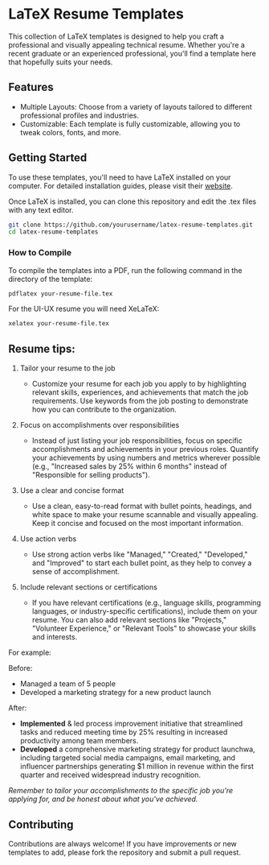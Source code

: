 # LaTeX Resume Templates
This collection of LaTeX templates is designed to help you craft a professional and visually appealing technical resume. Whether you're a recent graduate or an experienced professional, you'll find a template here that hopefully suits your needs.

## Features
- Multiple Layouts: Choose from a variety of layouts tailored to different professional profiles and industries.
- Customizable: Each template is fully customizable, allowing you to tweak colors, fonts, and more.

## Getting Started
To use these templates, you'll need to have LaTeX installed on your computer. For detailed installation guides, please visit their [website](https://www.latex-project.org/get/).

Once LaTeX is installed, you can clone this repository and edit the .tex files with any text editor.

```bash
git clone https://github.com/yourusername/latex-resume-templates.git
cd latex-resume-templates
```

### How to Compile
To compile the templates into a PDF, run the following command in the directory of the template:

```bash
pdflatex your-resume-file.tex
```

For the UI-UX resume you will need XeLaTeX:
```bash
xelatex your-resume-file.tex
```


## Resume tips:
1. Tailor your resume to the job
   -  Customize your resume for each job you apply to by highlighting relevant skills, experiences, and achievements that match the job requirements. Use keywords from the job posting to demonstrate how you can contribute to the organization.

2. Focus on accomplishments over responsibilities
   -  Instead of just listing your job responsibilities, focus on specific accomplishments and achievements in your previous roles. Quantify your achievements by using numbers and metrics wherever possible (e.g., "Increased sales by 25% within 6 months" instead of "Responsible for selling products").

3. Use a clear and concise format
   -  Use a clean, easy-to-read format with bullet points, headings, and white space to make your resume scannable and visually appealing. Keep it concise and focused on the most important information.

4. Use action verbs 
   -  Use strong action verbs like "Managed," "Created," "Developed," and "Improved" to start each bullet point, as they help to convey a sense of accomplishment.
    
5. Include relevant sections or certifications
   -  If you have relevant certifications (e.g., language skills, programming languages, or industry-specific certifications), include them on your resume. You can also add relevant sections like "Projects," "Volunteer Experience," or "Relevant Tools" to showcase your skills and interests.

For example:

Before:
  -  Managed a team of 5 people
  -  Developed a marketing strategy for a new product launch

After:
  -  **Implemented** & led process improvement initiative that streamlined tasks and reduced meeting time by 25% resulting in increased productivity among team members.
  -  **Developed** a comprehensive marketing strategy for product launchwa, including targeted social media campaigns, email marketing, and influencer partnerships generating $1 million in revenue within the first quarter and received widespread industry recognition.

*Remember to tailor your accomplishments to the specific job you're applying for, and be honest about what you've achieved.*


## Contributing
Contributions are always welcome! If you have improvements or new templates to add, please fork the repository and submit a pull request.
